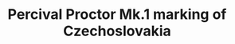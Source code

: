 ---
title: "Percival Proctor Mk.1 marking of Czechoslovakia"
price: 0 
desc: ""
img_path: "/assets/img/DORAW72003.jpg"
brand: AMMO
available: true
special_offer: false
new: false
soon: false
cat: "Plasticne-Makete"
subcat: "PM-DORA-WINGS"
subsubcat: ""
---